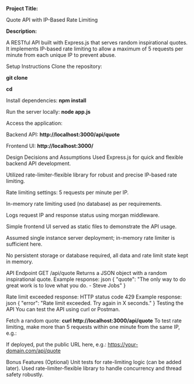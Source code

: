 **Project Title:**

Quote API with IP-Based Rate Limiting

**Description:**

A RESTful API built with Express.js that serves random inspirational quotes. It implements IP-based rate limiting to allow a maximum of 5 requests per minute from each unique IP to prevent abuse.

Setup Instructions
Clone the repository:

**git clone <repository-url>**

**cd <repository-folder>**

Install dependencies:
**npm install**

Run the server locally:
**node app.js**

Access the application:

Backend API: **http://localhost:3000/api/quote**

Frontend UI: **http://localhost:3000/**

Design Decisions and Assumptions
Used Express.js for quick and flexible backend API development.

Utilized rate-limiter-flexible library for robust and precise IP-based rate limiting.

Rate limiting settings: 5 requests per minute per IP.

In-memory rate limiting used (no database) as per requirements.

Logs request IP and response status using morgan middleware.

Simple frontend UI served as static files to demonstrate the API usage.

Assumed single instance server deployment; in-memory rate limiter is sufficient here.

No persistent storage or database required, all data and rate limit state kept in memory.

API Endpoint
GET /api/quote
Returns a JSON object with a random inspirational quote.
Example response:
json
{ "quote": "The only way to do great work is to love what you do. - Steve Jobs" }

Rate limit exceeded response:
HTTP status code 429
Example response:
json
{ "error": "Rate limit exceeded. Try again in X seconds." }
Testing the API
You can test the API using curl or Postman.

Fetch a random quote:
**curl http://localhost:3000/api/quote**
To test rate limiting, make more than 5 requests within one minute from the same IP, e.g.:

If deployed, put the public URL here, e.g.:
https://your-domain.com/api/quote

Bonus Features (Optional)
Unit tests for rate-limiting logic (can be added later).
Used rate-limiter-flexible library to handle concurrency and thread safety robustly.


